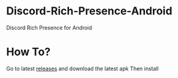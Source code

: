 # Discord-Rich-Presence-Android
Discord Rich Presence for Android
# How To?
Go to latest [releases](https://github.com/JasonBenfrin/Discord-Rich-Presence-Android/releases) and download the latest apk
Then install
